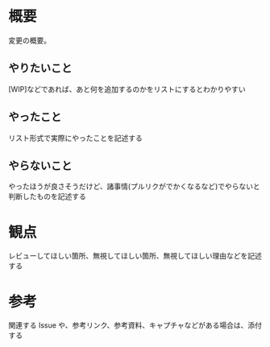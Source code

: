 # 概要

変更の概要。

## やりたいこと

[WIP]などであれば、あと何を追加するのかをリストにするとわかりやすい

## やったこと

リスト形式で実際にやったことを記述する

## やらないこと

やったほうが良さそうだけど、諸事情(プルリクがでかくなるなど)でやらないと判断したものを記述する

# 観点

レビューしてほしい箇所、無視してほしい箇所、無視してほしい理由などを記述する

# 参考

関連する Issue や、参考リンク、参考資料、キャプチャなどがある場合は、添付する
